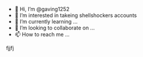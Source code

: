 - 👋 Hi, I’m @gaving1252
- 👀 I’m interested in takeing shellshockers accounts 
- 🌱 I’m currently learning ...
- 💞️ I’m looking to collaborate on ...
- 📫 How to reach me ...

<!---
gaving1252/gaving1252 is a ✨ special ✨ repository because its `README.md` (this file) appears on your GitHub profile.
You can click the Preview link to take a look at your changes. 
---> fjjfj

